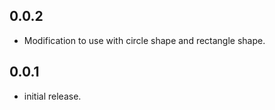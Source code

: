 
## 0.0.2

* Modification to use with circle shape and rectangle shape.

## 0.0.1

* initial release.
